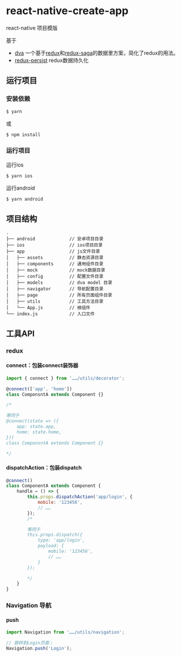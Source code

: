 # react-native-create-app
react-native 项目模版

基于
* [dva](https://dvajs.com/) 一个基于[redux](https://github.com/reduxjs/redux)和[redux-saga](https://github.com/redux-saga/redux-saga)的数据里方案，简化了redux的用法。
* [redux-persist](https://github.com/rt2zz/redux-persist) redux数据持久化

## 运行项目

### 安装依赖
```bash
$ yarn
```
或
```bash
$ npm install
```

### 运行项目
运行ios

```bash
$ yarn ios
```

运行android

```bash
$ yarn android
```

## 项目结构
```
.
├── android             // 安卓项目目录
├── ios                 // ios项目目录
├── app                 // js文件目录
│   ├── assets          // 静态资源目录
│   ├── components      // 通用组件目录
│   ├── mock            // mock数据目录
│   ├── config          // 配置文件目录
│   ├── models          // dva model 目录
│   ├── navigator       // 导航配置目录
│   ├── page            // 所有页面组件目录
│   ├── utils           // 工具方法目录
│   └── App.js          // 根组件
└── index.js            // 入口文件
```

## 工具API

### redux
#### connect：包装connect装饰器
```js
import { connect } from '……/utils/decorator';

@connect(['app', 'home'])
class ComponsntA extends Component {}

/*

等同于
@connect(state => ({
    app: state.app,
    home: state.home,
}))
class ComponsntA extends Component {}

*/
```

#### dispatchAction：包装dispatch
```js
@connect()
class ComponentA extends Component {
    handle = () => {
        this.props.dispatchAction('app/login', {
            mobile: '123456',
            // ……
        });
        /*

        等同于
        this.props.dispatch({
            type: 'app/login',
            payload: {
                mobile: '123456',
                // ……
            }
        });

        */
    }
}
```

### Navigation 导航
#### push
```js
import Navigation from '……/utils/navigation';

// 跳转到Login页面；
Navigation.push('Login');
```
